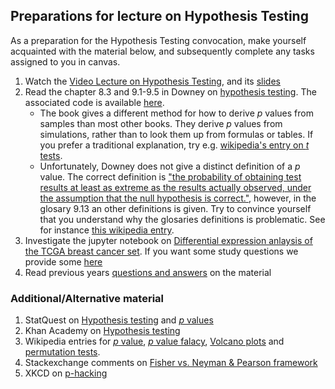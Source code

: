 ## Preparations for lecture on Hypothesis Testing

As a preparation for the Hypothesis Testing convocation, make yourself acquainted with the material below, and subsequently complete any tasks assigned to you in canvas.

1. Watch the [Video Lecture on Hypothesis Testing](https://youtu.be/qeANWTCVbG0), and its [slides](slides/HypothesisTesting.pdf)
2. Read the chapter 8.3 and 9.1-9.5 in Downey on [hypothesis testing](http://greenteapress.com/thinkstats2/html/thinkstats2010.html#sec89). The associated code is available [here](https://github.com/AllenDowney/ThinkStats2/blob/master/code/chap09ex.ipynb).
    * The book gives a different method for how to derive *p* values from samples than most other books. They derive *p* values from simulations, rather than to look them up from formulas or tables.  If you prefer a traditional explanation, try e.g.  [wikipedia's entry on *t* tests](https://en.wikipedia.org/wiki/Student%27s_t-test).
    * Unfortunately, Downey does not give a distinct definition of a *p* value. The correct definition is ["the probability of obtaining test results at least as extreme as the results actually observed, under the assumption that the null hypothesis is correct."](https://en.wikipedia.org/wiki/P-value), however, in the glosary 9.13 an other definitions is given. Try to convince yourself that you understand why the glosaries definitions is problematic. See for instance [this wikipedia entry](https://en.wikipedia.org/wiki/Misuse_of_p-values).
3. Investigate the jupyter notebook on [Differential expression anlaysis of the TCGA breast cancer set](../nb/testing/). If you want some study questions we provide some [here](../nb/testing/questions.md)  
4. Read previous years [questions and answers](../qa/testing) on the material


### Additional/Alternative material

1. StatQuest on [Hypothesis testing](https://www.youtube.com/watch?v=0oc49DyA3hU) and [*p* values](https://www.youtube.com/watch?v=vemZtEM63GY)
2. Khan Academy on [Hypothesis testing](https://www.khanacademy.org/math/statistics-probability/significance-tests-one-sample/more-significance-testing-videos/v/hypothesis-testing-and-p-values)
4. Wikipedia entries for [*p* value](https://en.wikipedia.org/wiki/P-value), [*p* value falacy](https://en.wikipedia.org/wiki/Misuse_of_p-values), [Volcano plots](https://en.wikipedia.org/wiki/Volcano_plot_(statistics)) and [permutation tests](https://en.wikipedia.org/wiki/Permutation_test).
3. Stackexchange comments on [Fisher vs. Neyman & Pearson framework](https://stats.stackexchange.com/questions/23142/when-to-use-fisher-and-neyman-pearson-framework)
4. XKCD on [p-hacking](https://www.explainxkcd.com/wiki/index.php/882:_Significant)
